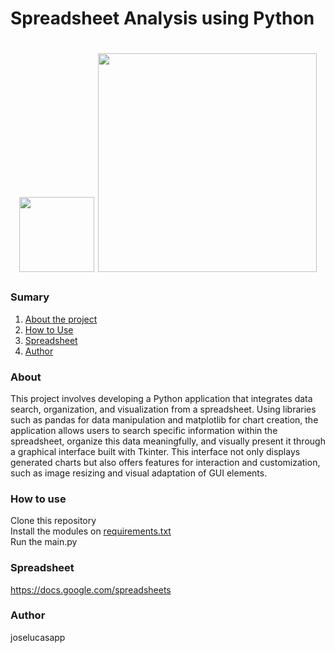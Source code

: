 # Spreadsheet Analysis using Python

<h1 align="center">
  <img src="https://upload.wikimedia.org/wikipedia/commons/thumb/c/c3/Python-logo-notext.svg/640px-Python-logo-notext.svg.png" width="120" />
  <img src="https://upload.wikimedia.org/wikipedia/commons/thumb/e/ed/Pandas_logo.svg/640px-Pandas_logo.svg.png" width="350" />
</h1>

### Sumary
1. [About the project](#about)
2. [How to Use](#how-to-use)
3. [Spreadsheet](#spreadsheet)
4. [Author](#author)

### About

<p>This project involves developing a Python application that integrates data search, organization, and visualization from a spreadsheet. Using libraries such as pandas for data manipulation and matplotlib for chart creation, the application allows users to search specific information within the spreadsheet, organize this data meaningfully, and visually present it through a graphical interface built with Tkinter. This interface not only displays generated charts but also offers features for interaction and customization, such as image resizing and visual adaptation of GUI elements.</p>

### How to use

<p>Clone this repository<br/>
Install the modules on <a href="./requirements.txt">requirements.txt</a><br/>
Run the main.py</p>

### Spreadsheet
<a href="https://docs.google.com/spreadsheets/u/1/d/e/2PACX-1vS5qVKbg9hoLHg00Y5AqZu5XQxylCKHDjlOL0y3MtDRAVHmJcdkCp9tzi5m9kXwES8ObCqplRXHSW4M/pubhtml#">https://docs.google.com/spreadsheets</a>

### Author
<p>joselucasapp</p>
